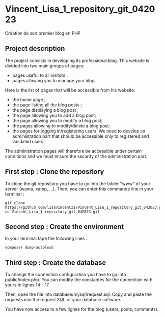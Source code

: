 # Vincent_Lisa_1_repository_git_042023
Création de son premier blog en PHP

## Project description

The project consists in developing its professional blog. This website is divided into two main groups of pages:

- pages useful to all visitors ;
- pages allowing you to manage your blog.

Here is the list of pages that will be accessible from his website:

- the home page ;
- the page listing all the blog posts ;
- the page displaying a blog post ;
- the page allowing you to add a blog post;
- the page allowing you to modify a blog post;
- the pages allowing to modify/delete a blog post;
- the pages for logging in/registering users.
We need to develop an administration part that should be accessible only to registered and validated users.

The administration pages will therefore be accessible under certain conditions and we must ensure the security of the administration part.

## First step : Clone the repository

To clone the git repository you have to go into the folder "www" of your server (wamp, xamp, ...). Then, you can enter this commande line in your terminal :
```
git clone https://github.com/lisavincent31/Vincent_Lisa_1_repository_git_042023.git
cd Vincent_Lisa_1_repository_git_042023.git
```

## Second step : Create the environment

In your terminal tape the following lines :
```
composer dump-autoload
```

## Third step : Create the database

To change the connection configuration you have to go into public/index.php.
You can modify the constantes for the connection with yours in lignes 14 - 17.

Then, open the file into database/mysql/request.sql.
Copy and paste the requests into the request SQL of your database software.

You have now access to a few lignes for the blog (users, posts, comments).